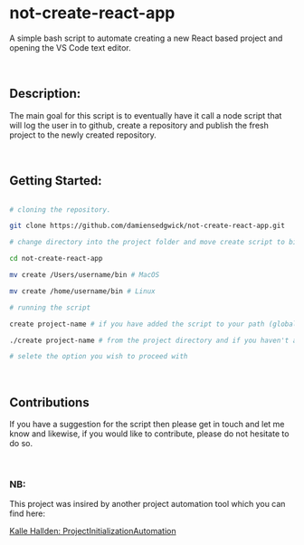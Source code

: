 # not-create-react-app
A simple bash script to automate creating a new React based project and opening the VS Code text editor.

<br />

## Description:
The main goal for this script is to eventually have it call a node script that will log the user in to github, create a repository and publish the fresh project to the newly created repository.

<br />

## Getting Started:
```bash

# cloning the repository.

git clone https://github.com/damiensedgwick/not-create-react-app.git

# change directory into the project folder and move create script to bin folder

cd not-create-react-app

mv create /Users/username/bin # MacOS

mv create /home/username/bin # Linux

# running the script

create project-name # if you have added the script to your path (global)

./create project-name # from the project directory and if you haven't added the script to your path

# selete the option you wish to proceed with

```
<br />

## Contributions
If you have a suggestion for the script then please get in touch and let me know and likewise, if you would like to contribute, please do not hesitate to do so.

<br />

### NB:
This project was insired by another project automation tool which you can find here:

[Kalle Hallden: ProjectInitializationAutomation
](https://github.com/KalleHallden/ProjectInitializationAutomation)
